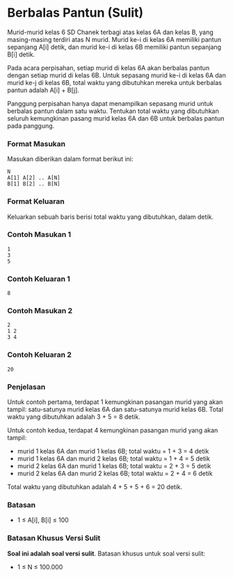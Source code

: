 # Berbalas Pantun (Sulit)

Murid-murid kelas 6 SD Chanek terbagi atas kelas 6A dan kelas B, yang masing-masing terdiri atas N murid. Murid ke-i di kelas 6A memiliki pantun sepanjang A[i] detik, dan murid ke-i di kelas 6B memiliki pantun sepanjang B[i] detik.

Pada acara perpisahan, setiap murid di kelas 6A akan berbalas pantun dengan setiap murid di kelas 6B. Untuk sepasang murid ke-i di kelas 6A dan murid ke-j di kelas 6B, total waktu yang dibutuhkan mereka untuk berbalas pantun adalah A[i] + B[j].

Panggung perpisahan hanya dapat menampilkan sepasang murid untuk berbalas pantun dalam satu waktu. Tentukan total waktu yang dibutuhkan seluruh kemungkinan pasang murid kelas 6A dan 6B untuk berbalas pantun pada panggung.

### Format Masukan

Masukan diberikan dalam format berikut ini:

```
N
A[1] A[2] .. A[N]
B[1] B[2] .. B[N]
```

### Format Keluaran

Keluarkan sebuah baris berisi total waktu yang dibutuhkan, dalam detik.

### Contoh Masukan 1

```
1
3
5
```

### Contoh Keluaran 1

```
8
```

### Contoh Masukan 2

```
2
1 2
3 4
```

### Contoh Keluaran 2

```
20
```

### Penjelasan

Untuk contoh pertama, terdapat 1 kemungkinan pasangan murid yang akan tampil: satu-satunya murid kelas 6A dan satu-satunya murid kelas 6B. Total waktu yang dibutuhkan adalah 3 + 5 = 8 detik.

Untuk contoh kedua, terdapat 4 kemungkinan pasangan murid yang akan tampil:

- murid 1 kelas 6A dan murid 1 kelas 6B; total waktu = 1 + 3 = 4 detik
- murid 1 kelas 6A dan murid 2 kelas 6B; total waktu = 1 + 4 = 5 detik
- murid 2 kelas 6A dan murid 1 kelas 6B; total waktu = 2 + 3 = 5 detik
- murid 2 kelas 6A dan murid 2 kelas 6B; total waktu = 2 + 4 = 6 detik

Total waktu yang dibutuhkan adalah 4 + 5 + 5 + 6 = 20 detik.

### Batasan

- 1 ≤ A[i], B[i] ≤ 100

### Batasan Khusus Versi Sulit

**Soal ini adalah soal versi sulit**. Batasan khusus untuk soal versi sulit:

- 1 ≤ N ≤ 100.000
